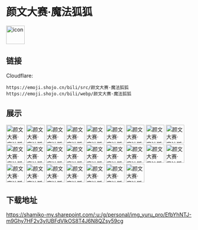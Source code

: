 # 颜文大赛·魔法狐狐
<img src="https://emoji.shojo.cn/bili/src/颜文大赛·魔法狐狐/icon.png" width="50" height="50" alt="icon">

## 链接
Cloudflare:
```
https://emoji.shojo.cn/bili/src/颜文大赛·魔法狐狐
https://emoji.shojo.cn/bili/webp/颜文大赛·魔法狐狐
```
## 展示
<img src="https://emoji.shojo.cn/bili/src/颜文大赛·魔法狐狐/颜文大赛·魔法狐狐-愁眉苦脸.png" width="50" height="50" alt="颜文大赛·魔法狐狐-愁眉苦脸">
<img src="https://emoji.shojo.cn/bili/src/颜文大赛·魔法狐狐/颜文大赛·魔法狐狐-向右看.png" width="50" height="50" alt="颜文大赛·魔法狐狐-向右看">
<img src="https://emoji.shojo.cn/bili/src/颜文大赛·魔法狐狐/颜文大赛·魔法狐狐-好朋友.png" width="50" height="50" alt="颜文大赛·魔法狐狐-好朋友">
<img src="https://emoji.shojo.cn/bili/src/颜文大赛·魔法狐狐/颜文大赛·魔法狐狐-向左看.png" width="50" height="50" alt="颜文大赛·魔法狐狐-向左看">
<img src="https://emoji.shojo.cn/bili/src/颜文大赛·魔法狐狐/颜文大赛·魔法狐狐-小天使.png" width="50" height="50" alt="颜文大赛·魔法狐狐-小天使">
<img src="https://emoji.shojo.cn/bili/src/颜文大赛·魔法狐狐/颜文大赛·魔法狐狐-啊哈！.png" width="50" height="50" alt="颜文大赛·魔法狐狐-啊哈！">
<img src="https://emoji.shojo.cn/bili/src/颜文大赛·魔法狐狐/颜文大赛·魔法狐狐-盯.png" width="50" height="50" alt="颜文大赛·魔法狐狐-盯">
<img src="https://emoji.shojo.cn/bili/src/颜文大赛·魔法狐狐/颜文大赛·魔法狐狐-哈？.png" width="50" height="50" alt="颜文大赛·魔法狐狐-哈？">
<img src="https://emoji.shojo.cn/bili/src/颜文大赛·魔法狐狐/颜文大赛·魔法狐狐-无语.png" width="50" height="50" alt="颜文大赛·魔法狐狐-无语">
<img src="https://emoji.shojo.cn/bili/src/颜文大赛·魔法狐狐/颜文大赛·魔法狐狐-喝啊！.png" width="50" height="50" alt="颜文大赛·魔法狐狐-喝啊！">
<img src="https://emoji.shojo.cn/bili/src/颜文大赛·魔法狐狐/颜文大赛·魔法狐狐-喝阔洛.png" width="50" height="50" alt="颜文大赛·魔法狐狐-喝阔洛">
<img src="https://emoji.shojo.cn/bili/src/颜文大赛·魔法狐狐/颜文大赛·魔法狐狐-探头.png" width="50" height="50" alt="颜文大赛·魔法狐狐-探头">
<img src="https://emoji.shojo.cn/bili/src/颜文大赛·魔法狐狐/颜文大赛·魔法狐狐-嘿嘿.png" width="50" height="50" alt="颜文大赛·魔法狐狐-嘿嘿">
<img src="https://emoji.shojo.cn/bili/src/颜文大赛·魔法狐狐/颜文大赛·魔法狐狐-狐狐球.png" width="50" height="50" alt="颜文大赛·魔法狐狐-狐狐球">
<img src="https://emoji.shojo.cn/bili/src/颜文大赛·魔法狐狐/颜文大赛·魔法狐狐-火大.png" width="50" height="50" alt="颜文大赛·魔法狐狐-火大">
<img src="https://emoji.shojo.cn/bili/src/颜文大赛·魔法狐狐/颜文大赛·魔法狐狐-偷看.png" width="50" height="50" alt="颜文大赛·魔法狐狐-偷看">
<img src="https://emoji.shojo.cn/bili/src/颜文大赛·魔法狐狐/颜文大赛·魔法狐狐-哇哦.png" width="50" height="50" alt="颜文大赛·魔法狐狐-哇哦">
<img src="https://emoji.shojo.cn/bili/src/颜文大赛·魔法狐狐/颜文大赛·魔法狐狐-开心.png" width="50" height="50" alt="颜文大赛·魔法狐狐-开心">
<img src="https://emoji.shojo.cn/bili/src/颜文大赛·魔法狐狐/颜文大赛·魔法狐狐-融化啦.png" width="50" height="50" alt="颜文大赛·魔法狐狐-融化啦">
<img src="https://emoji.shojo.cn/bili/src/颜文大赛·魔法狐狐/颜文大赛·魔法狐狐-膨胀.png" width="50" height="50" alt="颜文大赛·魔法狐狐-膨胀">
<img src="https://emoji.shojo.cn/bili/src/颜文大赛·魔法狐狐/颜文大赛·魔法狐狐-香蕉狐.png" width="50" height="50" alt="颜文大赛·魔法狐狐-香蕉狐">
<img src="https://emoji.shojo.cn/bili/src/颜文大赛·魔法狐狐/颜文大赛·魔法狐狐-汉堡狐.png" width="50" height="50" alt="颜文大赛·魔法狐狐-汉堡狐">
<img src="https://emoji.shojo.cn/bili/src/颜文大赛·魔法狐狐/颜文大赛·魔法狐狐-锁脖儿.png" width="50" height="50" alt="颜文大赛·魔法狐狐-锁脖儿">
<img src="https://emoji.shojo.cn/bili/src/颜文大赛·魔法狐狐/颜文大赛·魔法狐狐-躺哭.png" width="50" height="50" alt="颜文大赛·魔法狐狐-躺哭">
<img src="https://emoji.shojo.cn/bili/src/颜文大赛·魔法狐狐/颜文大赛·魔法狐狐-魂魂飞飞.png" width="50" height="50" alt="颜文大赛·魔法狐狐-魂魂飞飞">

## 下载地址

https://shamiko-my.sharepoint.com/:u:/g/personal/img_yuru_pro/EfbYhNTJ-m9Ghy7HF2v3yIUBFdVlkOS8T4J6N8QZsy59cg